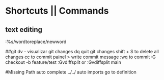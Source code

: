 # Shortcuts || Commands

## text editing
:%s/wordtoreplace/newword


##git
dv - visualizar git changes
dq quit git changes 
shift + S to delete all changes
cc to commit painel > write commit message :wq to commit
:G checkout -b feature/test 
:Gvdiffsplit or :Gvdiffsplit main



#Missing
Path auto complete ../../
auto imports
go to definition
